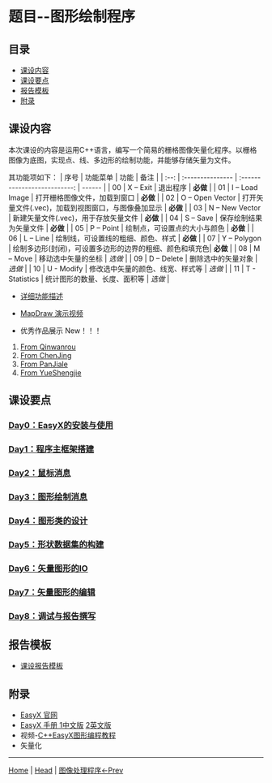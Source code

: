 # 题目--图形绘制程序
## 目录
- [课设内容](#课设内容)
- [课设要点](#课设要点)
- [报告模板](#报告模板)
- [附录](#附录)

## 课设内容
本次课设的内容是运用C++语言，编写一个简易的栅格图像矢量化程序。以栅格图像为底图，实现点、线、多边形的绘制功能，并能够存储矢量为文件。


其功能项如下：
|  序号  | 功能菜单             |              功能              | 备注     |
| :--: | :--------------- | :--------------------------: | ------ |
|  00  | X – Exit         |             退出程序             | **必做** |
|  01  | I – Load Image   |      打开栅格图像文件，加载到窗口      | **必做** |
|  02  | O – Open Vector  | 打开矢量文件(.vec)，加载到视图窗口，与图像叠加显示 | **必做** |
|  03  | N – New Vector   |            新建矢量文件(.vec)，用于存放矢量文件    | **必做** |
|  04  | S – Save         |     保存绘制结果为矢量文件     | **必做** |
|  05  | P – Point        |     绘制点，可设置点的大小与颜色                 | **必做** |
|  06  | L – Line         |     绘制线，可设置线的粗细、颜色、样式                    | **必做** |
|  07  | Y – Polygon      |  绘制多边形(封闭)，可设置多边形的边界的粗细、颜色和填充色| **必做**   |
|  08  | M – Move         |     移动选中矢量的坐标      | *选做*   |
|  09  | D – Delete       |   删除选中的矢量对象 | *选做*   |
|  10  | U - Modify       |      修改选中矢量的颜色、线宽、样式等      | *选做*   |
|  11  | T - Statistics  |      统计图形的数量、长度、面积等  | *选做*   |

- [详细功能描述](./Subject.md)

- [MapDraw 演示视频](https://space.bilibili.com/383106091/channel/detail?cid=191672&ctype=0)

- 优秀作品展示 New！！！
1. [From Qinwanrou](https://www.bilibili.com/video/BV1Yf4y157GN?share_source=copy_web)
1. [From ChenJing](https://www.bilibili.com/video/BV1Ro4y1D7pW?share_source=copy_web)
2. [From PanJiale](https://www.bilibili.com/video/BV1vw41197t7?share_source=copy_web)
3. [From YueShengjie](https://www.bilibili.com/video/BV1A64y167Wp?share_source=copy_web)


## 课设要点

### [Day0：EasyX的安装与使用](./D0_EasyX.md)

### [Day1：程序主框架搭建](./D1_MainFrame.md)

### [Day2：鼠标消息](./D2_MouseMsg.md)

### [Day3：图形绘制消息](./D3_DrawMsg.md)

### [Day4：图形类的设计](./D4_ShapeClass.md)

### [Day5：形状数据集的构建](./D5_ShapeSets.md)

### [Day6：矢量图形的IO](./D6_ShapeIO.md)

### [Day7：矢量图形的编辑](./D7_ShapeEdit.md)

### [Day8：调试与报告撰写](./D8_DebugReport.md)


## 报告模板
- [课设报告模板](../../refs/Report_Template.doc)

## 附录
- [EasyX 官网](https://easyx.cn/)
- [EasyX 手册 1中文版](https://docs.easyx.cn/zh-cn/intro)  [2英文版](https://docs.easyx.cn/en-us/tutorials)
- 视频-[C++EasyX图形编程教程](https://www.51zxw.net/List.aspx?cid=802)
- 矢量化

---
[Home](../../README.md) | [Head](#题目--图形绘制程序) | [图像处理程序<-Prev](../RSImage/README.md)


